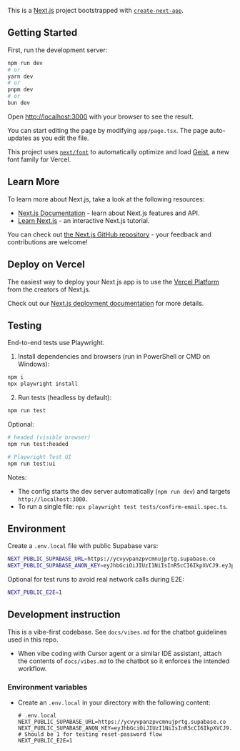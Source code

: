 This is a [Next.js](https://nextjs.org) project bootstrapped with [`create-next-app`](https://nextjs.org/docs/app/api-reference/cli/create-next-app).

## Getting Started

First, run the development server:

```bash
npm run dev
# or
yarn dev
# or
pnpm dev
# or
bun dev
```

Open [http://localhost:3000](http://localhost:3000) with your browser to see the result.

You can start editing the page by modifying `app/page.tsx`. The page auto-updates as you edit the file.

This project uses [`next/font`](https://nextjs.org/docs/app/building-your-application/optimizing/fonts) to automatically optimize and load [Geist](https://vercel.com/font), a new font family for Vercel.

## Learn More

To learn more about Next.js, take a look at the following resources:

- [Next.js Documentation](https://nextjs.org/docs) - learn about Next.js features and API.
- [Learn Next.js](https://nextjs.org/learn) - an interactive Next.js tutorial.

You can check out [the Next.js GitHub repository](https://github.com/vercel/next.js) - your feedback and contributions are welcome!

## Deploy on Vercel

The easiest way to deploy your Next.js app is to use the [Vercel Platform](https://vercel.com/new?utm_medium=default-template&filter=next.js&utm_source=create-next-app&utm_campaign=create-next-app-readme) from the creators of Next.js.

Check out our [Next.js deployment documentation](https://nextjs.org/docs/app/building-your-application/deploying) for more details.

## Testing

End-to-end tests use Playwright.

1) Install dependencies and browsers (run in PowerShell or CMD on Windows):

```bash
npm i
npx playwright install
```

2) Run tests (headless by default):

```bash
npm run test
```

Optional:

```bash
# headed (visible browser)
npm run test:headed

# Playwright Test UI
npm run test:ui 
```

Notes:
- The config starts the dev server automatically (`npm run dev`) and targets `http://localhost:3000`.
- To run a single file: `npx playwright test tests/confirm-email.spec.ts`.

## Environment

Create a `.env.local` file with public Supabase vars:

```bash
NEXT_PUBLIC_SUPABASE_URL=https://ycvyvpanzpvcmnujprtg.supabase.co
NEXT_PUBLIC_SUPABASE_ANON_KEY=eyJhbGciOiJIUzI1NiIsInR5cCI6IkpXVCJ9.eyJpc3MiOiJzdXBhYmFzZSIsInJlZiI6Inljdnl2cGFuenB2Y21udWpwcnRnIiwicm9sZSI6ImFub24iLCJpYXQiOjE3NTgyMTg2NDEsImV4cCI6MjA3Mzc5NDY0MX0.cdj3ELvr7yI66bUYLtfh5_qs1l_tpiKFHzhPYdsbyEY
```

Optional for test runs to avoid real network calls during E2E:

```bash
NEXT_PUBLIC_E2E=1
```

## Development instruction

This is a vibe-first codebase. See `docs/vibes.md` for the chatbot guidelines used in this repo.

- When vibe coding with Cursor agent or a similar IDE assistant, attach the contents of `docs/vibes.md` to the chatbot so it enforces the intended workflow.

### Environment variables
- Create an `.env.local` in your directory with the following content:
    ```
    # .env.local
    NEXT_PUBLIC_SUPABASE_URL=https://ycvyvpanzpvcmnujprtg.supabase.co
    NEXT_PUBLIC_SUPABASE_ANON_KEY=eyJhbGciOiJIUzI1NiIsInR5cCI6IkpXVCJ9.eyJpc3MiOiJzdXBhYmFzZSIsInJlZiI6Inljdnl2cGFuenB2Y21udWpwcnRnIiwicm9sZSI6ImFub24iLCJpYXQiOjE3NTgyMTg2NDEsImV4cCI6MjA3Mzc5NDY0MX0.cdj3ELvr7yI66bUYLtfh5_qs1l_tpiKFHzhPYdsbyEY
    # Should be 1 for testing reset-password flow
    NEXT_PUBLIC_E2E=1
    ```
